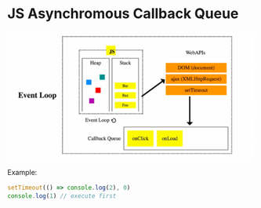 # JS Asynchromous Callback Queue

![callback queue](/docs/event-loop.png)

Example:

```JavaScript
setTimeout(() => console.log(2), 0)
console.log(1) // execute first
```
